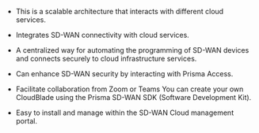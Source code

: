 
- This is a scalable architecture that interacts with different cloud services. 

- Integrates SD-WAN connectivity with cloud services.

- A centralized way for automating the programming of SD-WAN devices and connects securely to cloud infrastructure services. 

- Can enhance SD-WAN security by interacting with Prisma Access. 

- Facilitate collaboration from Zoom or Teams
You can create your own CloudBlade using the Prisma SD-WAN SDK (Software Development Kit).

- Easy to install and manage within the SD-WAN Cloud management portal. 